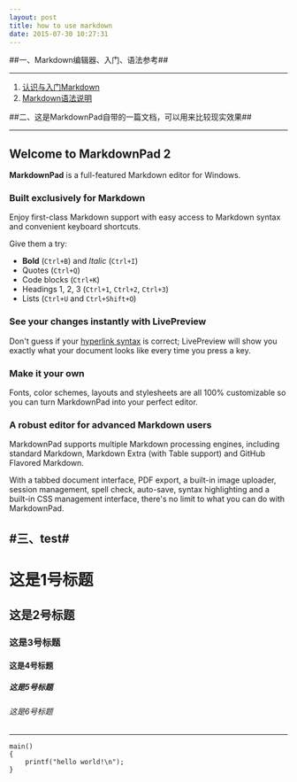 ```yaml
---
layout: post
title: how to use markdown
date: 2015-07-30 10:27:31
---
```


##一、Markdown编辑器、入门、语法参考##
***
1. [认识与入门Markdown](http://sspai.com/25137)
2. [Markdown语法说明](http://wowubuntu.com/markdown)


##二、这是MarkdownPad自带的一篇文档，可以用来比较现实效果##
***

## Welcome to MarkdownPad 2 ##

**MarkdownPad** is a full-featured Markdown editor for Windows.

### Built exclusively for Markdown ###

Enjoy first-class Markdown support with easy access to  Markdown syntax and convenient keyboard shortcuts.

Give them a try:

- **Bold** (`Ctrl+B`) and *Italic* (`Ctrl+I`)
- Quotes (`Ctrl+Q`)
- Code blocks (`Ctrl+K`)
- Headings 1, 2, 3 (`Ctrl+1`, `Ctrl+2`, `Ctrl+3`)
- Lists (`Ctrl+U` and `Ctrl+Shift+O`)

### See your changes instantly with LivePreview ###

Don't guess if your [hyperlink syntax](http://markdownpad.com) is correct; LivePreview will show you exactly what your document looks like every time you press a key.

### Make it your own ###

Fonts, color schemes, layouts and stylesheets are all 100% customizable so you can turn MarkdownPad into your perfect editor.

### A robust editor for advanced Markdown users ###

MarkdownPad supports multiple Markdown processing engines, including standard Markdown, Markdown Extra (with Table support) and GitHub Flavored Markdown.

With a tabbed document interface, PDF export, a built-in image uploader, session management, spell check, auto-save, syntax highlighting and a built-in CSS management interface, there's no limit to what you can do with MarkdownPad.

#三、test#
---

# 这是1号标题
## 这是2号标题
### 这是3号标题
#### 这是4号标题
##### 这是5号标题
###### 这是6号标题

***
	main()
	{
		printf("hello world!\n");
	}
